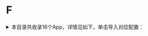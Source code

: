 # F
<details>
<summary>
本目录共收录16个App，详情见如下，单击导入对应配置：
</summary>

- [Foodie](https://quantumult.app/x/open-app/add-resource?remote-resource=%7B%22rewrite_remote%22%3A%20%5B%22https%3A%2F%2Fraw.githubusercontent.com%2Fzirawell%2FR-Store%2Fmain%2FRule%2FQuanX%2FAdblock%2FApp%2FF%2FFoodie%2Frewrite%2Ffoodie.conf%2C%20tag%3DFoodie%22%5D%7D)
- [fitdays](https://quantumult.app/x/open-app/add-resource?remote-resource=%7B%22rewrite_remote%22%3A%20%5B%22https%3A%2F%2Fraw.githubusercontent.com%2Fzirawell%2FR-Store%2Fmain%2FRule%2FQuanX%2FAdblock%2FApp%2FF%2Ffitdays%2Frewrite%2Ffitdays.conf%2C%20tag%3Dfitdays%22%5D%7D)
- [丰巢](https://quantumult.app/x/open-app/add-resource?remote-resource=%7B%22rewrite_remote%22%3A%20%5B%22https%3A%2F%2Fraw.githubusercontent.com%2Fzirawell%2FR-Store%2Fmain%2FRule%2FQuanX%2FAdblock%2FApp%2FF%2F%E4%B8%B0%E5%B7%A2%2Frewrite%2Ffcbox.conf%2C%20tag%3D%E4%B8%B0%E5%B7%A2%22%5D%7D)
- [凤凰秀](https://quantumult.app/x/open-app/add-resource?remote-resource=%7B%22rewrite_remote%22%3A%20%5B%22https%3A%2F%2Fraw.githubusercontent.com%2Fzirawell%2FR-Store%2Fmain%2FRule%2FQuanX%2FAdblock%2FApp%2FF%2F%E5%87%A4%E5%87%B0%E7%A7%80%2Frewrite%2Ffengshows.conf%2C%20tag%3D%E5%87%A4%E5%87%B0%E7%A7%80%22%5D%7D)
- [分期乐](https://quantumult.app/x/open-app/add-resource?remote-resource=%7B%22rewrite_remote%22%3A%20%5B%22https%3A%2F%2Fraw.githubusercontent.com%2Fzirawell%2FR-Store%2Fmain%2FRule%2FQuanX%2FAdblock%2FApp%2FF%2F%E5%88%86%E6%9C%9F%E4%B9%90%2Frewrite%2Ffenqile.conf%2C%20tag%3D%E5%88%86%E6%9C%9F%E4%B9%90%22%5D%7D)
- [发现精彩](https://quantumult.app/x/open-app/add-resource?remote-resource=%7B%22filter_remote%22%3A%20%5B%22https%3A%2F%2Fraw.githubusercontent.com%2Fzirawell%2FR-Store%2Fmain%2FRule%2FQuanX%2FAdblock%2FApp%2FF%2F%E5%8F%91%E7%8E%B0%E7%B2%BE%E5%BD%A9%2Ffilter%2Fcgbcc.list%2C%20tag%3D%E5%8F%91%E7%8E%B0%E7%B2%BE%E5%BD%A9%22%5D%2C%22rewrite_remote%22%3A%20%5B%22https%3A%2F%2Fraw.githubusercontent.com%2Fzirawell%2FR-Store%2Fmain%2FRule%2FQuanX%2FAdblock%2FApp%2FF%2F%E5%8F%91%E7%8E%B0%E7%B2%BE%E5%BD%A9%2Frewrite%2Fcgbcc.conf%2C%20tag%3D%E5%8F%91%E7%8E%B0%E7%B2%BE%E5%BD%A9%22%5D%7D)
- [富途牛牛](https://quantumult.app/x/open-app/add-resource?remote-resource=%7B%22rewrite_remote%22%3A%20%5B%22https%3A%2F%2Fraw.githubusercontent.com%2Fzirawell%2FR-Store%2Fmain%2FRule%2FQuanX%2FAdblock%2FApp%2FF%2F%E5%AF%8C%E9%80%94%E7%89%9B%E7%89%9B%2Frewrite%2Ffutunn.conf%2C%20tag%3D%E5%AF%8C%E9%80%94%E7%89%9B%E7%89%9B%22%5D%7D)
- [帆书](https://quantumult.app/x/open-app/add-resource?remote-resource=%7B%22filter_remote%22%3A%20%5B%22https%3A%2F%2Fraw.githubusercontent.com%2Fzirawell%2FR-Store%2Fmain%2FRule%2FQuanX%2FAdblock%2FApp%2FF%2F%E5%B8%86%E4%B9%A6%2Ffilter%2Fdushu365.list%2C%20tag%3D%E5%B8%86%E4%B9%A6%22%5D%2C%22rewrite_remote%22%3A%20%5B%22https%3A%2F%2Fraw.githubusercontent.com%2Fzirawell%2FR-Store%2Fmain%2FRule%2FQuanX%2FAdblock%2FApp%2FF%2F%E5%B8%86%E4%B9%A6%2Frewrite%2Fdushu365.conf%2C%20tag%3D%E5%B8%86%E4%B9%A6%22%5D%7D)
- [番茄小说](https://quantumult.app/x/open-app/add-resource?remote-resource=%7B%22filter_remote%22%3A%20%5B%22https%3A%2F%2Fraw.githubusercontent.com%2Fzirawell%2FR-Store%2Fmain%2FRule%2FQuanX%2FAdblock%2FApp%2FF%2F%E7%95%AA%E8%8C%84%E5%B0%8F%E8%AF%B4%2Ffilter%2Ffanqie.list%2C%20tag%3D%E7%95%AA%E8%8C%84%E5%B0%8F%E8%AF%B4%22%5D%2C%22rewrite_remote%22%3A%20%5B%22https%3A%2F%2Fraw.githubusercontent.com%2Fzirawell%2FR-Store%2Fmain%2FRule%2FQuanX%2FAdblock%2FApp%2FF%2F%E7%95%AA%E8%8C%84%E5%B0%8F%E8%AF%B4%2Frewrite%2Ffanqie.conf%2C%20tag%3D%E7%95%AA%E8%8C%84%E5%B0%8F%E8%AF%B4%22%5D%7D)
- [福享太平](https://quantumult.app/x/open-app/add-resource?remote-resource=%7B%22rewrite_remote%22%3A%20%5B%22https%3A%2F%2Fraw.githubusercontent.com%2Fzirawell%2FR-Store%2Fmain%2FRule%2FQuanX%2FAdblock%2FApp%2FF%2F%E7%A6%8F%E4%BA%AB%E5%A4%AA%E5%B9%B3%2Frewrite%2Ftaiping.conf%2C%20tag%3D%E7%A6%8F%E4%BA%AB%E5%A4%AA%E5%B9%B3%22%5D%7D)
- [粉笔](https://quantumult.app/x/open-app/add-resource?remote-resource=%7B%22rewrite_remote%22%3A%20%5B%22https%3A%2F%2Fraw.githubusercontent.com%2Fzirawell%2FR-Store%2Fmain%2FRule%2FQuanX%2FAdblock%2FApp%2FF%2F%E7%B2%89%E7%AC%94%2Frewrite%2Ffenbi.conf%2C%20tag%3D%E7%B2%89%E7%AC%94%22%5D%7D)
- [返利网](https://quantumult.app/x/open-app/add-resource?remote-resource=%7B%22rewrite_remote%22%3A%20%5B%22https%3A%2F%2Fraw.githubusercontent.com%2Fzirawell%2FR-Store%2Fmain%2FRule%2FQuanX%2FAdblock%2FApp%2FF%2F%E8%BF%94%E5%88%A9%E7%BD%91%2Frewrite%2F51fanli.conf%2C%20tag%3D%E8%BF%94%E5%88%A9%E7%BD%91%22%5D%7D)
- [飞客](https://quantumult.app/x/open-app/add-resource?remote-resource=%7B%22rewrite_remote%22%3A%20%5B%22https%3A%2F%2Fraw.githubusercontent.com%2Fzirawell%2FR-Store%2Fmain%2FRule%2FQuanX%2FAdblock%2FApp%2FF%2F%E9%A3%9E%E5%AE%A2%2Frewrite%2Fflyert.conf%2C%20tag%3D%E9%A3%9E%E5%AE%A2%22%5D%7D)
- [飞常准](https://quantumult.app/x/open-app/add-resource?remote-resource=%7B%22filter_remote%22%3A%20%5B%22https%3A%2F%2Fraw.githubusercontent.com%2Fzirawell%2FR-Store%2Fmain%2FRule%2FQuanX%2FAdblock%2FApp%2FF%2F%E9%A3%9E%E5%B8%B8%E5%87%86%2Ffilter%2Fvariflight.list%2C%20tag%3D%E9%A3%9E%E5%B8%B8%E5%87%86%22%5D%2C%22rewrite_remote%22%3A%20%5B%22https%3A%2F%2Fraw.githubusercontent.com%2Fzirawell%2FR-Store%2Fmain%2FRule%2FQuanX%2FAdblock%2FApp%2FF%2F%E9%A3%9E%E5%B8%B8%E5%87%86%2Frewrite%2Fvariflight.conf%2C%20tag%3D%E9%A3%9E%E5%B8%B8%E5%87%86%22%5D%7D)
- [飞智游戏厅](https://quantumult.app/x/open-app/add-resource?remote-resource=%7B%22rewrite_remote%22%3A%20%5B%22https%3A%2F%2Fraw.githubusercontent.com%2Fzirawell%2FR-Store%2Fmain%2FRule%2FQuanX%2FAdblock%2FApp%2FF%2F%E9%A3%9E%E6%99%BA%E6%B8%B8%E6%88%8F%E5%8E%85%2Frewrite%2Fflydigi.conf%2C%20tag%3D%E9%A3%9E%E6%99%BA%E6%B8%B8%E6%88%8F%E5%8E%85%22%5D%7D)
- [飞猪旅行](https://quantumult.app/x/open-app/add-resource?remote-resource=%7B%22rewrite_remote%22%3A%20%5B%22https%3A%2F%2Fraw.githubusercontent.com%2Fzirawell%2FR-Store%2Fmain%2FRule%2FQuanX%2FAdblock%2FApp%2FF%2F%E9%A3%9E%E7%8C%AA%E6%97%85%E8%A1%8C%2Frewrite%2Ffliggy.conf%2C%20tag%3D%E9%A3%9E%E7%8C%AA%E6%97%85%E8%A1%8C%22%5D%7D)

</details>